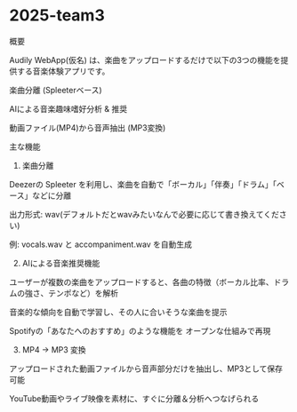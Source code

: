 # 2025-team3

概要

Audily WebApp(仮名) は、楽曲をアップロードするだけで以下の3つの機能を提供する音楽体験アプリです。

楽曲分離 (Spleeterベース)

AIによる音楽趣味嗜好分析 & 推奨

動画ファイル(MP4)から音声抽出 (MP3変換)


主な機能
1.  楽曲分離

Deezerの Spleeter を利用し、楽曲を自動で「ボーカル」「伴奏」「ドラム」「ベース」などに分離

出力形式: wav(デフォルトだとwavみたいなんで必要に応じて書き換えてください)

例: vocals.wav と accompaniment.wav を自動生成

2.  AIによる音楽推奨機能

ユーザーが複数の楽曲をアップロードすると、各曲の特徴（ボーカル比率、ドラムの強さ、テンポなど）を解析

音楽的な傾向を自動で学習し、その人に合いそうな楽曲を提示

Spotifyの「あなたへのおすすめ」のような機能を オープンな仕組みで再現

3.  MP4 → MP3 変換

アップロードされた動画ファイルから音声部分だけを抽出し、MP3として保存可能

YouTube動画やライブ映像を素材に、すぐに分離＆分析へつなげられる
